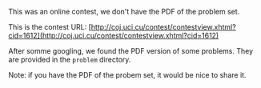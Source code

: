 This was an online contest, we don't have the PDF of the problem set.

This is the contest URL:
[http://coj.uci.cu/contest/contestview.xhtml?cid=1612](http://coj.uci.cu/contest/contestview.xhtml?cid=1612)

After somme googling, we found the PDF version of some problems.
They are provided in the `problem` directory.

Note: if you have the PDF of the probem set, it would be nice to share it.
